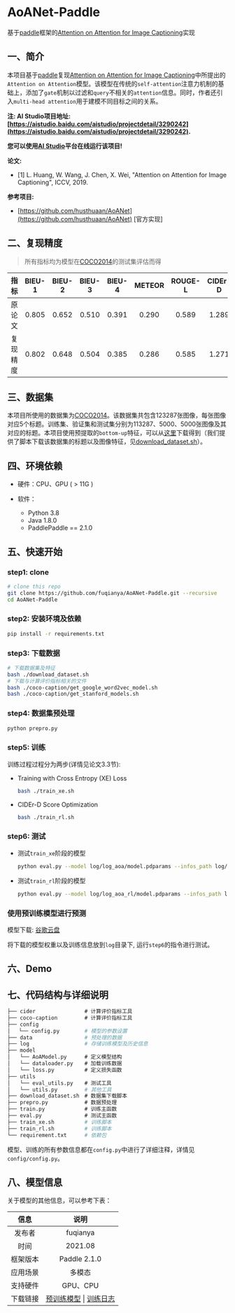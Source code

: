 # AoANet-Paddle

基于[paddle](https://github.com/PaddlePaddle/Paddle)框架的[Attention on Attention for Image Captioning](https://arxiv.org/abs/1908.06954)实现

## 一、简介

本项目基于[paddle](https://github.com/PaddlePaddle/Paddle)复现[Attention on Attention for Image Captioning](https://arxiv.org/abs/1908.06954)中所提出的`Attention on Attention`模型。该模型在传统的`self-attention`注意力机制的基础上，添加了`gate`机制以过滤和`query`不相关的`attention`信息。同时，作者还引入`multi-head attention`用于建模不同目标之间的关系。

**注: AI Studio项目地址: [https://aistudio.baidu.com/aistudio/projectdetail/3290242](https://aistudio.baidu.com/aistudio/projectdetail/3290242).**

**您可以使用[AI Studio](https://aistudio.baidu.com/)平台在线运行该项目!**

**论文:**

* [1] L. Huang, W. Wang, J. Chen, X. Wei, "Attention on Attention for Image Captioning", ICCV, 2019.

**参考项目:**

* [https://github.com/husthuaan/AoANet](https://github.com/husthuaan/AoANet) [官方实现]

## 二、复现精度

> 所有指标均为模型在[COCO2014](https://cocodataset.org/)的测试集评估而得

| 指标 | BlEU-1 | BlEU-2 | BlEU-3 | BlEU-4 | METEOR | ROUGE-L | CIDEr-D | SPICE |
| :---: | :---: | :---: | :---: | :---: | :---: | :---: | :---: | :---: |
| 原论文 | 0.805 | 0.652 | 0.510 | 0.391 | 0.290 | 0.589 | 1.289 | 0.227 |
| 复现精度 | 0.802 | 0.648 | 0.504 | 0.385 | 0.286 | 0.585 | 1.271 | 0.222 |

## 三、数据集

本项目所使用的数据集为[COCO2014](https://cocodataset.org/)。该数据集共包含123287张图像，每张图像对应5个标题。训练集、验证集和测试集分别为113287、5000、5000张图像及其对应的标题。本项目使用预提取的`bottom-up`特征，可以从[这里](https://github.com/peteanderson80/bottom-up-attention)下载得到（我们提供了脚本下载该数据集的标题以及图像特征，见[download_dataset.sh](https://github.com/fuqianya/AoANet-Paddle/blob/main/download_dataset.sh)）。

## 四、环境依赖

* 硬件：CPU、GPU ( > 11G )

* 软件：
    * Python 3.8
    * Java 1.8.0
    * PaddlePaddle == 2.1.0

## 五、快速开始

### step1: clone 

```bash
# clone this repo
git clone https://github.com/fuqianya/AoANet-Paddle.git --recursive
cd AoANet-Paddle
```

### step2: 安装环境及依赖

```bash
pip install -r requirements.txt
```

### step3: 下载数据

```bash
# 下载数据集及特征
bash ./download_dataset.sh
# 下载与计算评价指标相关的文件
bash ./coco-caption/get_google_word2vec_model.sh
bash ./coco-caption/get_stanford_models.sh
```

### step4: 数据集预处理

```python
python prepro.py
```

### step5: 训练

训练过程过程分为两步(详情见论文3.3节):

* Training with Cross Entropy (XE) Loss

  ```bash
  bash ./train_xe.sh
  ```

* CIDEr-D Score Optimization

  ```bash
  bash ./train_rl.sh
  ```
### step6: 测试

* 测试`train_xe`阶段的模型

  ```bash
  python eval.py --model log/log_aoa/model.pdparams --infos_path log/log_aoa/infos_aoa.pkl --num_images -1 --language_eval 1 --beam_size 2 --batch_size 100 --split test
  ```
* 测试`train_rl`阶段的模型
  ```bash
  python eval.py --model log/log_aoa_rl/model.pdparams --infos_path log/log_aoa_rl/infos_aoa.pkl --num_images -1 --language_eval 1 --beam_size 2 --batch_size 100 --split test
  ```

### 使用预训练模型进行预测

模型下载: [谷歌云盘](https://drive.google.com/drive/folders/1SjMtmtu9z5tdmZUplUGOBnIA5jyv_PSu?usp=sharing)

将下载的模型权重以及训练信息放到`log`目录下, 运行`step6`的指令进行测试。

## 六、Demo

## 七、代码结构与详细说明

```bash
├── cider              　# 计算评价指标工具
├── coco-caption       　# 计算评价指标工具
├── config
│　 └── config.py        # 模型的参数设置
├── data            　   # 预处理的数据
├── log             　   # 存储训练模型及历史信息
├── model
│   └── AoAModel.py    　# 定义模型结构
│   └── dataloader.py  　# 加载训练数据
│   └── loss.py        　# 定义损失函数
├── utils 
│   └── eval_utils.py  　# 测试工具
│   └── utils.py    　   # 其他工具
├── download_dataset.sh　# 数据集下载脚本
├── prepro.py          　# 数据预处理
├── train.py           　# 训练主函数
├── eval.py            　# 测试主函数
├── train_xe.sh       　 # 训练脚本
├── train_rl.sh       　 # 训练脚本
└── requirement.txt   　 # 依赖包
```

模型、训练的所有参数信息都在`config.py`中进行了详细注释，详情见`config/config.py`。

## 八、模型信息

关于模型的其他信息，可以参考下表：

| 信息 | 说明 |
| :---: | :---: |
| 发布者 | fuqianya |
| 时间 | 2021.08 |
| 框架版本 | Paddle 2.1.0 |
| 应用场景 | 多模态 |
| 支持硬件 | GPU、CPU |
| 下载链接 | [预训练模型](https://drive.google.com/drive/folders/1SB9GAvHt39GIiLuomlqtVFLAxbgG9QPQ?usp=sharing) \| [训练日志](https://drive.google.com/drive/folders/1SB9GAvHt39GIiLuomlqtVFLAxbgG9QPQ?usp=sharing)  |
